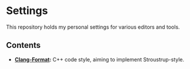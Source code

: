 # Settings

This repository holds my personal settings for various editors and tools.

## Contents

- **[Clang-Format](.clang-format):** C++ code style, aiming to implement Stroustrup-style.
